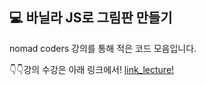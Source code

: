 ## 💻 바닐라 JS로 그림판 만들기

nomad coders 강의를 통해 적은 코드 모음입니다.

👇👇강의 수강은 아래 링크에서!
[link_lecture!](https://nomadcoders.co/javascript-for-beginners-2/lobby)
